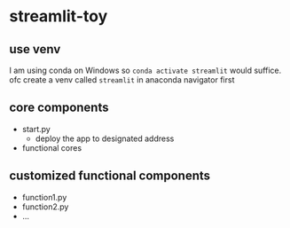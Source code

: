 # streamlit-toy

## use venv

<!-- python3 -m venv streamlit-toy -->

I am using conda on Windows so `conda activate streamlit` would suffice. ofc create a venv called `streamlit` in anaconda navigator first

## core components

- start.py
	- deploy the app to designated address
- functional cores

## customized functional components

- function1.py
- function2.py
- ...

